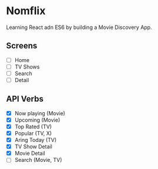 # Nomflix

Learning React adn ES6 by building a Movie Discovery App.

## Screens

- [ ] Home
- [ ] TV Shows
- [ ] Search
- [ ] Detail

## API Verbs

- [x] Now playing (Movie)
- [x] Upcoming (Movie)
- [x] Top Rated (TV)
- [x] Popular (TV, X)
- [x] Aring Today (TV)
- [x] TV Show Detail
- [x] Movie Detail
- [ ] Search (Movie, TV)
